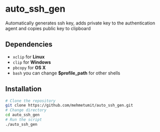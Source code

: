 # auto_ssh_gen
Automatically generates ssh key, adds private key to the authentication agent and copies public key to clipboard
## Dependencies
* `xclip` for **Linux**
* `clip` for **Windows**
* `pbcopy` for **OS X**
* `bash` you can change **$profile_path** for other shells
## Installation
```sh
# Clone the repository
git clone https://github.com/mehmetumit/auto_ssh_gen.git
# Change directory
cd auto_ssh_gen
# Run the script
./auto_ssh_gen
```
